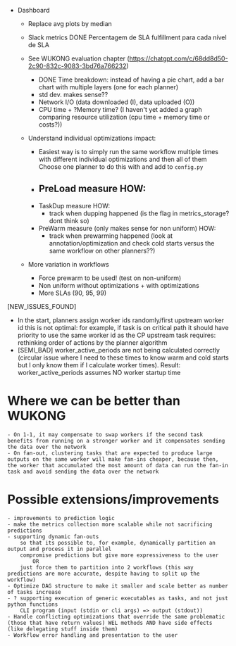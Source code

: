 - Dashboard
    - Replace avg plots by median
    - Slack metrics
        DONE Percentagem de SLA fulfillment para cada nível de SLA
    - See WUKONG evaluation chapter (https://chatgpt.com/c/68dd8d50-2c90-832c-9083-3bd76a766232)
        - DONE Time breakdown: instead of having a pie chart, add a bar chart with multiple layers (one for each planner)
        - std dev. makes sense??
        - Network I/O (data downloaded (I), data uploaded (O))
        - CPU time + ?Memory time? (I haven't yet added a graph comparing resource utilization (cpu time + memory time or costs?))
    
    - Understand individual optimizations impact:
        - Easiest way is to simply run the same workflow multiple times with different individual optimizations and then all of them
            Choose one planner to do this with and add to `config.py`
        - PreLoad
            measure
            HOW:
            - 
        - TaskDup
            measure 
            HOW:
            - track when dupping happened (is the flag in metrics_storage? dont think so)
        - PreWarm
            measure (only makes sense for non uniform)
            HOW:
            - track when prewarming happened (look at annotation/optimization and check cold starts versus the same workflow on other planners??)
    
    - More variation in workflows
        - Force prewarm to be used! (test on non-uniform)
        - Non uniform without optimizations + with optimizations
        - More SLAs (90, 95, 99)

[NEW_ISSUES_FOUND]
- In the start, planners assign worker ids randomly/first upstream worker id
    this is not optimal: for example, if task is on critical path it should have priority to use the same worker id as the CP upstream task
    requires: rethinking order of actions by the planner algorithm
- [SEMI_BAD] worker_active_periods are not being calculated correctly (circular issue where I need to these times to know warm and cold starts but I only know them if I calculate worker times). Result: worker_active_periods assumes NO worker startup time

# Where we can be better than WUKONG
    - On 1-1, it may compensate to swap workers if the second task benefits from running on a stronger worker and it compensates sending the data over the network
    - On fan-out, clustering tasks that are expected to produce large outputs on the same worker will make fan-ins cheaper, because then, the worker that accumulated the most amount of data can run the fan-in task and avoid sending the data over the network

# Possible extensions/improvements
    - improvements to prediction logic
    - make the metrics collection more scalable while not sacrificing predictions
    - supporting dynamic fan-outs
        so that its possible to, for example, dynamically partition an output and process it in parallel
        compromise predictions but give more expressiveness to the user 
            OR
        just force them to partition into 2 workflows (this way predictions are more accurate, despite having to split up the workflow)
    - Optimize DAG structure to make it smaller and scale better as number of tasks increase
    - ? supporting execution of generic executables as tasks, and not just python functions
        CLI program (input (stdin or cli args) => output (stdout))
    - Handle conflicting optimizations that override the same problematic (those that have return values) WEL methods AND have side effects (like delegating stuff inside them)
    - Workflow error handling and presentation to the user